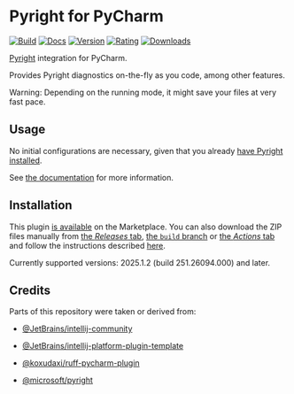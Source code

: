 # Pyright for PyCharm

[![Build](https://github.com/InSyncWithFoo/pyright-for-pycharm/actions/workflows/build.yaml/badge.svg)][4]
[![Docs](https://github.com/InSyncWithFoo/pyright-for-pycharm/actions/workflows/docs.yaml/badge.svg)][5]
[![Version](https://img.shields.io/jetbrains/plugin/v/24145)][6]
[![Rating](https://img.shields.io/jetbrains/plugin/r/rating/24145)][7]
[![Downloads](https://img.shields.io/jetbrains/plugin/d/24145)][8]

<!-- Plugin description -->
[Pyright][1] integration for PyCharm.

Provides Pyright diagnostics on-the-fly as you code, among other features.

Warning: Depending on the running mode,
it might save your files at very fast pace.


## Usage

No initial configurations are necessary,
given that you already [have Pyright installed][2].

See [the documentation][3] for more information.


  [1]: https://github.com/microsoft/pyright
  [2]: https://insyncwithfoo.github.io/pyright-for-pycharm/how-to/#how-to-install-the-pyright-executables
  [3]: https://insyncwithfoo.github.io/pyright-for-pycharm/
<!-- Plugin description end -->


## Installation

This plugin [is available][8] on the Marketplace.
You can also download the ZIP files manually from [the <i>Releases</i> tab][9],
[the `build` branch][10] or [the <i>Actions</i> tab][11]
and follow the instructions described [here][12].

Currently supported versions:
2025.1.2 (build 251.26094.000) and later.


## Credits

Parts of this repository were taken or derived from:

* [@JetBrains/intellij-community][13]
* [@JetBrains/intellij-platform-plugin-template][14]
* [@koxudaxi/ruff-pycharm-plugin][15]
* [@microsoft/pyright][1]


  [4]: https://github.com/InSyncWithFoo/pyright-for-pycharm/actions/workflows/build.yaml
  [5]: https://insyncwithfoo.github.io/pyright-for-pycharm
  [6]: https://plugins.jetbrains.com/plugin/24145/versions
  [7]: https://plugins.jetbrains.com/plugin/24145/reviews
  [8]: https://plugins.jetbrains.com/plugin/24145
  [9]: https://github.com/InSyncWithFoo/pyright-for-pycharm/releases
  [10]: https://github.com/InSyncWithFoo/pyright-for-pycharm/tree/build
  [11]: https://github.com/InSyncWithFoo/pyright-for-pycharm/actions/workflows/build.yaml
  [12]: https://www.jetbrains.com/help/pycharm/managing-plugins.html#install_plugin_from_disk
  [13]: https://github.com/JetBrains/intellij-community
  [14]: https://github.com/JetBrains/intellij-platform-plugin-template
  [15]: https://github.com/koxudaxi/ruff-pycharm-plugin
